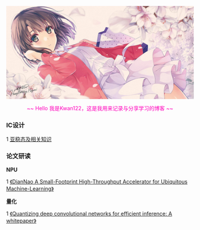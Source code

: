 <p align="center"><img align="center" alt="加藤惠" src ="./top.jpg"></p>

<p align="center" style="color:#ff00bb"> ~~ Hello 我是Kwan122，这是我用来记录与分享学习的博客 ~~</p>

### IC设计

1 [亚稳态及相关知识](./IC_design/亚稳态及相关知识/亚稳态及相关知识.md)  

### 论文研读

**NPU**

1 [《DianNao A Small-Footprint High-Throughput Accelerator for Ubiquitous Machine-Learning》](./paper/DianNao/DianNao.md)  


**量化**

1 [《Quantizing deep convolutional networks for efficient inference: A whitepaper》](./paper/google_whitepaper/google_whitepaper.md)  


<script type="text/javascript" src="./sakura.js"></script>

